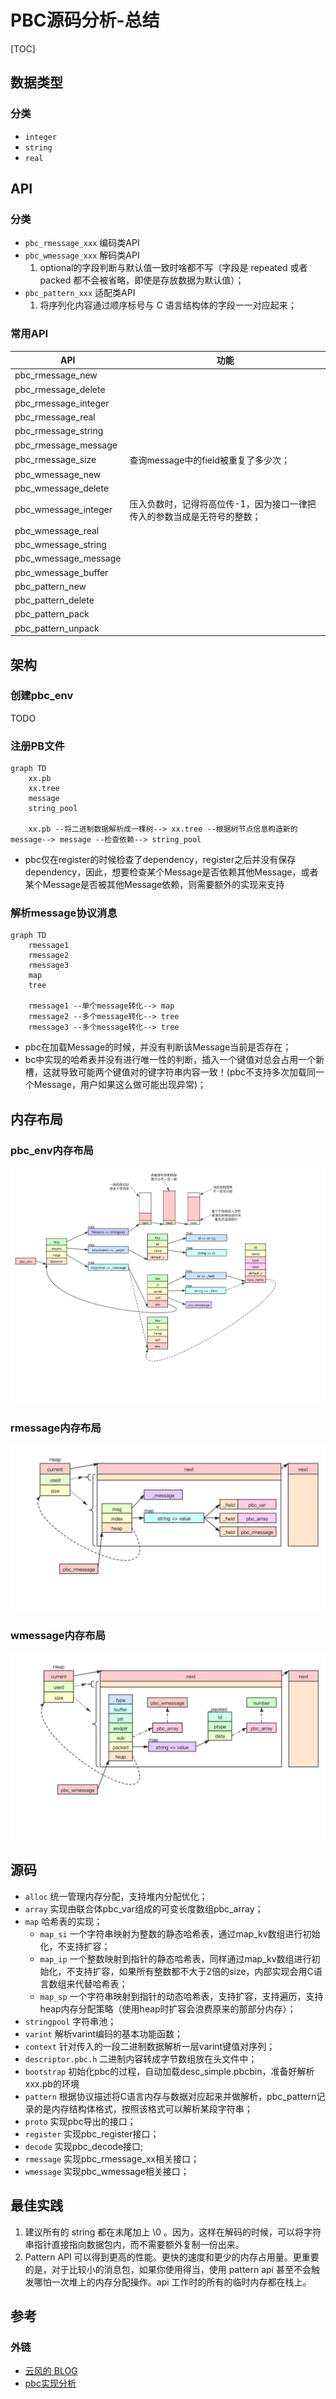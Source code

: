 # PBC源码分析-总结

[TOC]



## 数据类型

### 分类

- `integer`
- `string`
- `real`



## API

### 分类

- `pbc_rmessage_xxx` 编码类API
- `pbc_wmessage_xxx` 解码类API
  1. optional的字段判断与默认值一致时啥都不写（字段是 repeated 或者 packed 都不会被省略，即使是存放数据为默认值）；
- `pbc_pattern_xxx`   适配类API
  1. 将序列化内容通过顺序标号与 C 语言结构体的字段一一对应起来；

### 常用API

| API                  | 功能                                                         |
| -------------------- | ------------------------------------------------------------ |
| pbc_rmessage_new     |                                                              |
| pbc_rmessage_delete  |                                                              |
| pbc_rmessage_integer |                                                              |
| pbc_rmessage_real    |                                                              |
| pbc_rmessage_string  |                                                              |
| pbc_rmessage_message |                                                              |
| pbc_rmessage_size    | 查询message中的field被重复了多少次；                         |
| pbc_wmessage_new     |                                                              |
| pbc_wmessage_delete  |                                                              |
| pbc_wmessage_integer | 压入负数时，记得将高位传-1，因为接口一律把传入的参数当成是无符号的整数； |
| pbc_wmessage_real    |                                                              |
| pbc_wmessage_string  |                                                              |
| pbc_wmessage_message |                                                              |
| pbc_wmessage_buffer  |                                                              |
| pbc_pattern_new      |                                                              |
| pbc_pattern_delete   |                                                              |
| pbc_pattern_pack     |                                                              |
| pbc_pattern_unpack   |                                                              |



## 架构

### 创建pbc_env

TODO

### 注册PB文件

```mermaid
graph TD
	xx.pb
	xx.tree
	message
	string_pool
	
	xx.pb --将二进制数据解析成一棵树--> xx.tree --根据树节点信息构造新的message--> message --检查依赖--> string_pool
```

- pbc仅在register的时候检查了dependency，register之后并没有保存dependency，因此，想要检查某个Message是否依赖其他Message，或者某个Message是否被其他Message依赖，则需要额外的实现来支持

### 解析message协议消息

```mermaid
graph TD
	rmessage1
	rmessage2
	rmessage3
	map
	tree
	
	rmessage1 --单个message转化--> map
	rmessage2 --多个message转化--> tree
	rmessage3 --多个message转化--> tree
```

- pbc在加载Message的时候，并没有判断该Message当前是否存在；
- bc中实现的哈希表并没有进行唯一性的判断，插入一个键值对总会占用一个新槽，这就导致可能两个键值对的键字符串内容一致！(pbc不支持多次加载同一个Message，用户如果这么做可能出现异常)；



## 内存布局

### pbc_env内存布局

![pbc_env](res/pbc_env_memory.png)

### rmessage内存布局

![rmessage](res/pbc_rmessage_memory.png)

### wmessage内存布局

![](res/wmessage_mem.png)



## 源码

- `alloc` 统一管理内存分配，支持堆内分配优化；
- `array`  实现由联合体pbc_var组成的可变长度数组pbc_array；
- `map` 哈希表的实现；
  - `map_si` 一个字符串映射为整数的静态哈希表，通过map_kv数组进行初始化，不支持扩容；
  - `map_ip` 一个整数映射到指针的静态哈希表，同样通过map_kv数组进行初始化，不支持扩容，如果所有整数都不大于2倍的size，内部实现会用C语言数组来代替哈希表；
  - `map_sp` 一个字符串映射到指针的动态哈希表，支持扩容，支持遍历，支持heap内存分配策略（使用heap时扩容会浪费原来的那部分内存）；
- `stringpool` 字符串池；
- `varint` 解析varint编码的基本功能函数；
- `context` 针对传入的一段二进制数据解析一层varint键值对序列；
- `descriptor.pbc.h` 二进制内容转成字节数组放在头文件中；
- `bootstrap` 初始化pbc的过程，自动加载desc_simple.pbcbin，准备好解析xxx.pb的环境
- `pattern` 根据协议描述将C语言内存与数据对应起来并做解析，pbc_pattern记录的是内存结构体格式，按照该格式可以解析某段字符串；
- `proto` 实现pbc导出的接口；
- `register` 实现pbc_register接口；
- `decode` 实现pbc_decode接口;
- `rmessage` 实现pbc_rmessage_xx相关接口；
- `wmessage` 实现pbc_wmessage相关接口；



## 最佳实践

1. 建议所有的 string 都在末尾加上 \0 。因为，这样在解码的时候，可以将字符串指针直接指向数据包内，而不需要额外复制一份出来。
2. Pattern API 可以得到更高的性能。更快的速度和更少的内存占用量。更重要的是，对于比较小的消息包，如果你使用得当，使用 pattern api 甚至不会触发哪怕一次堆上的内存分配操作。api 工作时的所有的临时内存都在栈上。



## 参考

### 外链

- [云风的 BLOG](https://blog.codingnow.com/)
- [pbc实现分析](https://www.zhyingkun.com/markdown/pbcanalysis/)